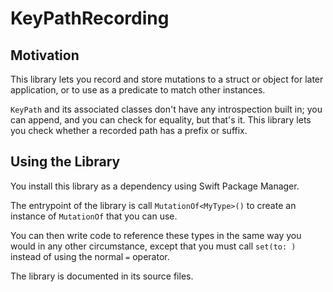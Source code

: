 # KeyPathRecording

## Motivation

This library lets you record and store mutations to a struct or object for later application, or to use as a predicate to match other instances.

`KeyPath` and its associated classes don't have any introspection built in; you can append, and you can check for equality, but that's it.  This library lets you check whether a recorded path has a prefix or suffix. 

## Using the Library

You install this library as a dependency using Swift Package Manager. 

The entrypoint of the library is call `MutationOf<MyType>()` to create an instance of `MutationOf` that you can use. 

You can then write code to reference these types in the same way you would in any other circumstance,
except that you must call `set(to: )` instead of using the normal `=` operator.

The library is documented in its source files. 
